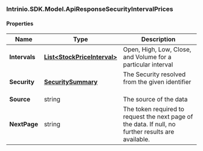[//]: # (CLASS:Intrinio.SDK.Model.ApiResponseSecurityIntervalPrices)

[//]: # (KIND:object)

### Intrinio.SDK.Model.ApiResponseSecurityIntervalPrices
#### Properties

[//]: # (START_DEFINITION)

Name | Type | Description
------------ | ------------- | -------------
**Intervals** | [**List&lt;StockPriceInterval&gt;**](StockPriceInterval.md) | Open, High, Low, Close, and Volume for a particular interval &nbsp;
**Security** | [**SecuritySummary**](SecuritySummary.md) | The Security resolved from the given identifier &nbsp;
**Source** | string | The source of the data &nbsp;
**NextPage** | string | The token required to request the next page of the data. If null, no further results are available. &nbsp;

[//]: # (END_DEFINITION)


[//]: # (CONTAINED_CLASS:Intrinio.SDK.Model.StockPriceInterval)


[//]: # (CONTAINED_CLASS:Intrinio.SDK.Model.SecuritySummary)


